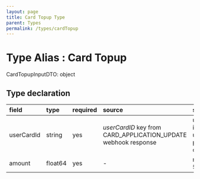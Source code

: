 ```yaml
---
layout: page
title: Card Topup Type
parent: Types
permalink: /types/cardTopup
---
```


# Type Alias : Card Topup

CardTopupInputDTO: object

## Type declaration

| field                | type      | required  | source                                                          | specifications                              |
|:---------------------|:----------|:----------|:----------------------------------------------------------------|:--------------------------------------------|
| userCardId           | string    | yes       | *userCardID* key from CARD_APPLICATION_UPDATE webhook response  | unique identifier for a user purchased card |
| amount               | float64   | yes       | -                                                               | needs to be 50 or greater                 |
